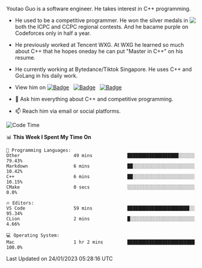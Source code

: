 Youtao Guo is a software engineer. He takes interest in C++ programming.
  
<img align=right src="https://github-readme-stats.vercel.app/api/top-langs/?username=coyorkdow&theme=dark&layout=compact" />

- He used to be a competitive programmer. He won the silver medals in both the ICPC and CCPC regional contests. And he bacame purple on Codeforces only in half a year.

- He previously worked at Tencent WXG. At WXG he learned so much about C++ that he hopes oneday he can put "Master in C++" on his resume.

- He currently working at Bytedance/Tiktok Singapore. He uses C++ and GoLang in his daily work.

- View him on [![Badge](https://img.shields.io/badge/Linkedin-0A66C2?style=flat&logo=linkedin&logoColor=white)](https://www.linkedin.com/in/youtaoguo/) &nbsp; [![Badge](https://img.shields.io/badge/StackOverflow-F58025?style=flat&logo=stackoverflow&logoColor=white)](https://stackoverflow.com/users/11139119/youtao-guo) &nbsp; [![Badge](https://cp-logo.vercel.app/codeforces/coyorkdow)](https://codeforces.com/profile/coyorkdow)

- 💬 Ask him everything about C++ and competitive programming.

- 📫 Reach him via email or social platforms.

<!--START_SECTION:waka-->
![Code Time](http://img.shields.io/badge/Code%20Time-1%20hr%202%20mins-blue)

📊 **This Week I Spent My Time On** 

```text
💬 Programming Languages: 
Other                    49 mins             ███████████████████░░░░░░   79.43% 
Markdown                 6 mins              ██░░░░░░░░░░░░░░░░░░░░░░░   10.42% 
C++                      6 mins              ██░░░░░░░░░░░░░░░░░░░░░░░   10.15% 
CMake                    0 secs              ░░░░░░░░░░░░░░░░░░░░░░░░░   0.0%

🔥 Editors: 
VS Code                  59 mins             ███████████████████████░░   95.34% 
CLion                    2 mins              █░░░░░░░░░░░░░░░░░░░░░░░░   4.66%

💻 Operating System: 
Mac                      1 hr 2 mins         █████████████████████████   100.0%

```


 Last Updated on 24/01/2023 05:28:16 UTC
<!--END_SECTION:waka-->

<!--
**coyorkdow/coyorkdow** is a ✨ _special_ ✨ repository because its `README.md` (this file) appears on your GitHub profile.

Here are some ideas to get you started:

- 🔭 I’m currently working on ...
- 🌱 I’m currently learning ...
- 👯 I’m looking to collaborate on ...
- 🤔 I’m looking for help with ...
- 💬 Ask me about ...
- 📫 How to reach me: ...
- 😄 Pronouns: ...
- ⚡ Fun fact: ...
-->
